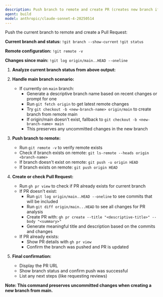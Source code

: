 ```yaml
---
description: Push branch to remote and create PR (creates new branch if on main)
agent: build
model: anthropic/claude-sonnet-4-20250514
---
```


Push the current branch to remote and create a Pull Request:

**Current branch and status:**
`!git branch --show-current`
`!git status`

**Remote configuration:**
`!git remote -v`

**Changes since main:**
`!git log origin/main..HEAD --oneline`

1. **Analyze current branch status from above output:**

2. **Handle main branch scenario:**
   - If currently on `main` branch:
     - Generate a descriptive branch name based on recent changes or prompt for one
     - Run `git fetch origin` to get latest remote changes
     - Try `git checkout -b <new-branch-name> origin/main` to create branch from remote main
     - If origin/main doesn't exist, fallback to `git checkout -b <new-branch-name> main`
     - This preserves any uncommitted changes in the new branch

3. **Push branch to remote:**
   - Run `git remote -v` to verify remote exists
   - Check if branch exists on remote: `git ls-remote --heads origin <branch-name>`
   - If branch doesn't exist on remote: `git push -u origin HEAD`
   - If branch exists on remote: `git push origin HEAD`

4. **Create or check Pull Request:**
   - Run `gh pr view` to check if PR already exists for current branch
   - If PR doesn't exist:
     - Run `git log origin/main..HEAD --oneline` to see commits that will be included
     - Run `git diff origin/main...HEAD` to see all changes for PR analysis
     - Create PR with: `gh pr create --title "<descriptive-title>" --body "<summary>"`
     - Generate meaningful title and description based on the commits and changes
   - If PR already exists:
     - Show PR details with `gh pr view`
     - Confirm the branch was pushed and PR is updated

5. **Final confirmation:**
   - Display the PR URL
   - Show branch status and confirm push was successful
   - List any next steps (like requesting reviews)

**Note: This command preserves uncommitted changes when creating a new branch from main.**